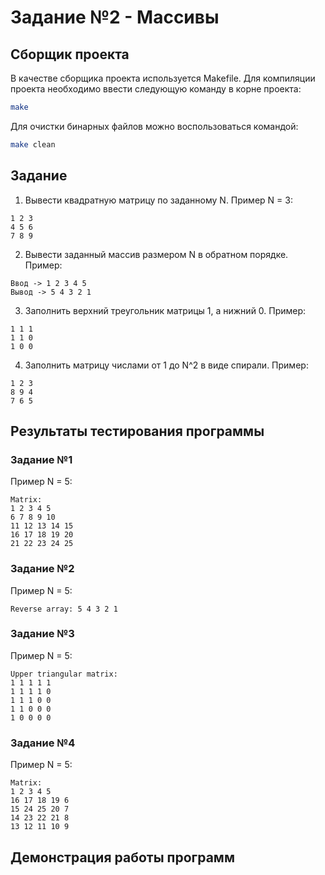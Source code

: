 # Задание №2 - Массивы 
## Сборщик проекта
В качестве сборщика проекта используется Makefile. Для компиляции проекта необходимо ввести следующую команду в корне проекта:
``` bash
make
```

Для очистки бинарных файлов можно воспользоваться командой:
``` bash
make clean
```

## Задание
1. Вывести квадратную матрицу по заданному N.
Пример N = 3:
```
1 2 3
4 5 6
7 8 9
```
2. Вывести заданный массив размером N в обратном порядке.
Пример:
```
Ввод -> 1 2 3 4 5
Вывод -> 5 4 3 2 1
```
3. Заполнить верхний треугольник матрицы 1, а нижний 0. 
Пример:
```
1 1 1
1 1 0
1 0 0
```
4. Заполнить матрицу числами от 1 до N^2 в виде спирали.
Пример:
```
1 2 3
8 9 4
7 6 5
```
## Результаты тестирования программы
### Задание №1
Пример N = 5:
```
Matrix: 
1 2 3 4 5 
6 7 8 9 10 
11 12 13 14 15 
16 17 18 19 20 
21 22 23 24 25 
```

### Задание №2
Пример N = 5:
```
Reverse array: 5 4 3 2 1
```

### Задание №3
Пример N = 5:
```
Upper triangular matrix: 
1 1 1 1 1 
1 1 1 1 0 
1 1 1 0 0 
1 1 0 0 0 
1 0 0 0 0 
```

### Задание №4
Пример N = 5:
```
Matrix: 
1 2 3 4 5 
16 17 18 19 6 
15 24 25 20 7 
14 23 22 21 8 
13 12 11 10 9 
```

## Демонстрация работы программ

